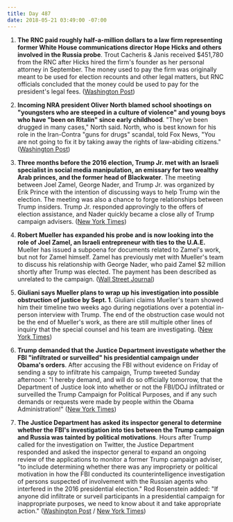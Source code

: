 ```yaml
---
title: Day 487
date: 2018-05-21 03:49:00 -07:00
---
```


1. **The RNC paid roughly half-a-million dollars to a law firm representing former White House communications director Hope Hicks and others involved in the Russia probe**. Trout Cacheris & Janis received $451,780 from the RNC after Hicks hired the firm's founder as her personal attorney in September. The money used to pay the firm was originally meant to be used for election recounts and other legal matters, but RNC officials concluded that the money could be used to pay for the president's legal fees. ([Washington Post](https://www.washingtonpost.com/news/post-politics/wp/2018/05/20/rnc-paid-nearly-half-a-million-dollars-to-law-firm-representing-hope-hicks-and-others-in-russia-probes/?utm_term=.cb59fcd637ad))

2. **Incoming NRA president Oliver North blamed school shootings on "youngsters who are steeped in a culture of violence" and young boys who have "been on Ritalin" since early childhood**. "They’ve been drugged in many cases," North said. North, who is best known for his role in the Iran-Contra "guns for drugs" scandal, told Fox News, "You are not going to fix it by taking away the rights of law-abiding citizens." ([Washington Post](https://www.washingtonpost.com/politics/oliver-north-incoming-nra-chief-blames-school-shootings-on-culture-of-violence/2018/05/20/cb85592e-5c27-11e8-9ee3-49d6d4814c4c_story.html?utm_term=.e2da66759c3e))

3. **Three months before the 2016 election, Trump Jr. met with an Israeli specialist in social media manipulation, an emissary for two wealthy Arab princes, and the former head of Blackwater**. The meeting between Joel Zamel, George Nader, and Trump Jr. was organized by Erik Prince with the intention of discussing ways to help Trump win the election. The meeting was also a chance to forge relationships between Trump insiders. Trump Jr. responded approvingly to the offers of election assistance, and Nader quickly became a close ally of Trump campaign advisers. ([New York Times](https://www.nytimes.com/2018/05/19/us/politics/trump-jr-saudi-uae-nader-prince-zamel.html))

4. **Robert Mueller has expanded his probe and is now looking into the role of Joel Zamel, an Israeli entrepreneur with ties to the U.A.E.** Mueller has issued a subpoena for documents related to Zamel's work, but not for Zamel himself. Zamel has previously met with Mueller's team to discuss his relationship with George Nader, who paid Zamel $2 million shortly after Trump was elected. The payment has been described as unrelated to the campaign. ([Wall Street Journal](https://www.wsj.com/articles/mueller-probe-expands-to-israeli-entrepreneur-with-u-a-e-ties-1526763816))

5. **Giuliani says Mueller plans to wrap up his investigation into possible obstruction of justice by Sept. 1**. Giuliani claims Mueller's team showed him their timeline two weeks ago during negotiations over a potential in-person interview with Trump. The end of the obstruction case would not be the end of Mueller's work, as there are still multiple other lines of inquiry that the special counsel and his team are investigating. ([New York Times](https://www.nytimes.com/2018/05/20/us/politics/mueller-trump-obstruction-september-giuliani.html))

6. **Trump demanded that the Justice Department investigate whether the FBI "infiltrated or surveilled" his presidential campaign under Obama's orders**. After accusing the FBI without evidence on Friday of sending a spy to infiltrate his campaign, Trump tweeted Sunday afternoon: "I hereby demand, and will do so officially tomorrow, that the Department of Justice look into whether or not the FBI/DOJ infiltrated or surveilled the Trump Campaign for Political Purposes, and if any such demands or requests were made by people within the Obama Administration!" ([New York Times](https://www.nytimes.com/2018/05/20/us/politics/trump-mueller.html))

7. **The Justice Department has asked its inspector general to determine whether the FBI's investigation into ties between the Trump campaign and Russia was tainted by political motivations**. Hours after Trump called for the investigation on Twitter, the Justice Department responded and asked the inspector general to expand an ongoing review of the applications to monitor a former Trump campaign adviser, "to include determining whether there was any impropriety or political motivation in how the FBI conducted its counterintelligence investigation of persons suspected of involvement with the Russian agents who interfered in the 2016 presidential election." Rod Rosenstein added: "If anyone did infiltrate or surveil participants in a presidential campaign for inappropriate purposes, we need to know about it and take appropriate action." ([Washington Post](https://www.washingtonpost.com/politics/justice-department-calls-for-inquiry-after-trump-demands-probe-into-whether-fbi-infiltrated-or-surveilled-his-campaign/2018/05/20/636a05a0-5c7d-11e8-b2b8-08a538d9dbd6_story.html?noredirect=on&utm_term=.3c20f1aec215) / [New York Times](https://www.nytimes.com/2018/05/18/us/politics/trump-fbi-informant-russia-investigation.html))